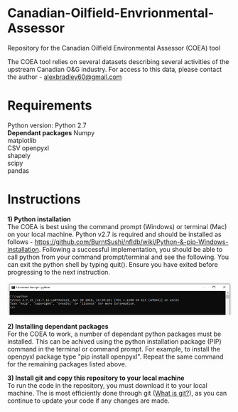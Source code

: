 # Canadian-Oilfield-Envrionmental-Assessor
Repository for the Canadian Oilfield Environmental Assessor (COEA) tool  
  
The COEA tool relies on several datasets describing several activities of the upstream Canadian O&G industry. For access to this data, please contact the author - alexbradley60@gmail.com

# Requirements
Python version: Python 2.7  
**Dependant packages**
Numpy  
matplotlib  
CSV 
openpyxl   
shapely  
scipy  
pandas

# Instructions
**1) Python installation**   
The COEA is best using the command prompt (Windows) or terminal (Mac) on your local machine.
Python v2.7 is required and should be installed as follows - https://github.com/BurntSushi/nfldb/wiki/Python-&-pip-Windows-installation.
Following a successful implementation, you should be able to call python from your command prompt/terminal and see the following. You can exit the python shell by typing quit(). Ensure you have exited before progressing to the next instruction.

![Python 2.7 working in terminal](command_prompt_python.PNG)  


**2) Installing dependant packages**  
For the COEA to work, a number of dependant python packages must be installed. This can be achived using the python installation package (PIP) command in the terminal or command prompt. For example, to install the openpyxl package type "pip install openpyxl". Repeat the same command for the remaining packages listed above.

**3) Install git and copy this repository to your local machine**  
To run the code in the repository, you must download it to your local machine. The is most efficiently done through git ([What is git?](https://git-scm.com/book/en/v2/Getting-Started-What-is-Git%3F)), as you can continue to update your code if any changes are made.


